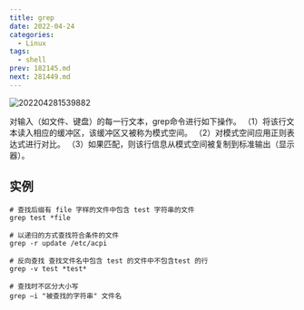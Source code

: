 ```yaml
---
title: grep
date: 2022-04-24
categories:
  - Linux
tags:
  - shell
prev: 182145.md
next: 281449.md
---
```


![202204281539882](https://fastly.jsdelivr.net/gh/qbmzc/images/2022/202204281539882.png)

<!-- more -->

对输入（如文件、键盘）的每一行文本，grep命令进行如下操作。
（1）将该行文本读入相应的缓冲区，该缓冲区又被称为模式空间。
（2）对模式空间应用正则表达式进行对比。
（3）如果匹配，则该行信息从模式空间被复制到标准输出（显示器）。

## 实例

```shell
# 查找后缀有 file 字样的文件中包含 test 字符串的文件
grep test *file

# 以递归的方式查找符合条件的文件
grep -r update /etc/acpi

# 反向查找 查找文件名中包含 test 的文件中不包含test 的行
grep -v test *test*

# 查找时不区分大小写
grep –i "被查找的字符串" 文件名

```

